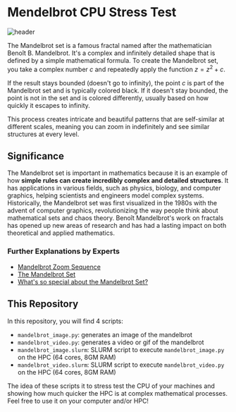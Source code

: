 # Mendelbrot CPU Stress Test

![header](https://upload.wikimedia.org/wikipedia/commons/2/21/Mandel_zoom_00_mandelbrot_set.jpg)

The Mandelbrot set is a famous fractal named after the mathematician Benoît B. Mandelbrot. It's a complex and infinitely detailed shape that is defined by a simple mathematical formula. To create the Mandelbrot set, you take a complex number $c$ and repeatedly apply the function $z=z^2+c$. 

If the result stays bounded (doesn't go to infinity), the point $c$ is part of the Mandelbrot set and is typically colored black. If it doesn't stay bounded, the point is not in the set and is colored differently, usually based on how quickly it escapes to infinity. 

This process creates intricate and beautiful patterns that are self-similar at different scales, meaning you can zoom in indefinitely and see similar structures at every level.

## Significance

The Mandelbrot set is important in mathematics because it is an example of how **simple rules can create incredibly complex and detailed structures**. It has applications in various fields, such as physics, biology, and computer graphics, helping scientists and engineers model complex systems. Historically, the Mandelbrot set was first visualized in the 1980s with the advent of computer graphics, revolutionizing the way people think about mathematical sets and chaos theory. Benoît Mandelbrot's work on fractals has opened up new areas of research and has had a lasting impact on both theoretical and applied mathematics.

### Further Explanations by Experts 

- [Mandelbrot Zoom Sequence](https://www.youtube.com/watch?v=b005iHf8Z3g)
- [The Mandelbrot Set](https://www.youtube.com/watch?v=NGMRB4O922I)
- [What's so special about the Mandelbrot Set?](https://www.youtube.com/watch?v=FFftmWSzgmk)

## This Repository

In this repository, you will find 4 scripts:

- `mandelbrot_image.py`: generates an image of the mandelbrot
- `mandelbrot_video.py`: generates a video or gif of the mandelbrot
- `mandelbrot_image.slurm`: SLURM script to execute `mandelbrot_image.py` on the HPC (64 cores, 8GM RAM)
- `mandelbrot_video.slurm`: SLURM script to execute `mandelbrot_video.py` on the HPC (64 cores, 8GM RAM)

The idea of these scripts it to stress test the CPU of your machines and showing how much quicker the HPC is at complex mathematical processes. Feel free to use it on your computer and/or HPC!
